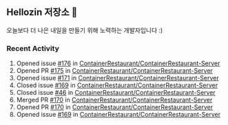 ## Hellozin 저장소 🐥

오늘보다 더 나은 내일을 만들기 위해 노력하는 개발자입니다 :)

### Recent Activity

<!--START_SECTION:activity-->
1. Opened issue [#176](https://github.com/ContainerRestaurant/ContainerRestaurant-Server/issues/176) in [ContainerRestaurant/ContainerRestaurant-Server](https://github.com/ContainerRestaurant/ContainerRestaurant-Server)
2. Opened PR [#175](https://github.com/ContainerRestaurant/ContainerRestaurant-Server/pull/175) in [ContainerRestaurant/ContainerRestaurant-Server](https://github.com/ContainerRestaurant/ContainerRestaurant-Server)
3. Opened issue [#171](https://github.com/ContainerRestaurant/ContainerRestaurant-Server/issues/171) in [ContainerRestaurant/ContainerRestaurant-Server](https://github.com/ContainerRestaurant/ContainerRestaurant-Server)
4. Closed issue [#169](https://github.com/ContainerRestaurant/ContainerRestaurant-Server/issues/169) in [ContainerRestaurant/ContainerRestaurant-Server](https://github.com/ContainerRestaurant/ContainerRestaurant-Server)
5. Closed issue [#46](https://github.com/ContainerRestaurant/ContainerRestaurant-Server/issues/46) in [ContainerRestaurant/ContainerRestaurant-Server](https://github.com/ContainerRestaurant/ContainerRestaurant-Server)
6. Merged PR [#170](https://github.com/ContainerRestaurant/ContainerRestaurant-Server/pull/170) in [ContainerRestaurant/ContainerRestaurant-Server](https://github.com/ContainerRestaurant/ContainerRestaurant-Server)
7. Opened PR [#170](https://github.com/ContainerRestaurant/ContainerRestaurant-Server/pull/170) in [ContainerRestaurant/ContainerRestaurant-Server](https://github.com/ContainerRestaurant/ContainerRestaurant-Server)
8. Opened issue [#169](https://github.com/ContainerRestaurant/ContainerRestaurant-Server/issues/169) in [ContainerRestaurant/ContainerRestaurant-Server](https://github.com/ContainerRestaurant/ContainerRestaurant-Server)
<!--END_SECTION:activity-->
<!--From https://github.com/jamesgeorge007/github-activity-readme-->
